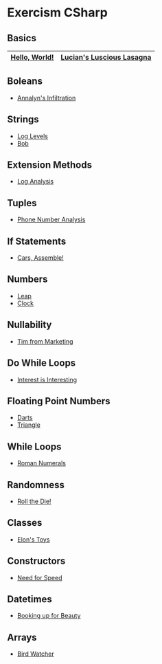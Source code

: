 # Exercism CSharp

## Basics
| [Hello, World!](https://exercism.org/tracks/csharp/exercises/hello-world) | [Lucian's Luscious Lasagna](https://exercism.org/tracks/csharp/exercises/lucians-luscious-lasagna) |
| --- | --- |

## Boleans
* [Annalyn's Infiltration](https://exercism.org/tracks/csharp/exercises/annalyns-infiltration)

## Strings
* [Log Levels](https://exercism.org/tracks/csharp/exercises/log-levels)
* [Bob](https://exercism.org/tracks/csharp/exercises/bob)

## Extension Methods
* [Log Analysis](https://exercism.org/tracks/csharp/exercises/log-analysis)

## Tuples
* [Phone Number Analysis](https://exercism.org/tracks/csharp/exercises/phone-number-analysis)

## If Statements
* [Cars, Assemble!](https://exercism.org/tracks/csharp/exercises/cars-assemble)

## Numbers
* [Leap](https://exercism.org/tracks/csharp/exercises/leap)
* [Clock](https://exercism.org/tracks/csharp/exercises/clock)

## Nullability
* [Tim from Marketing](https://exercism.org/tracks/csharp/exercises/tim-from-marketing)

## Do While Loops
* [Interest is Interesting](https://exercism.org/tracks/csharp/exercises/interest-is-interesting)

## Floating Point Numbers
* [Darts](https://exercism.org/tracks/csharp/exercises/darts)
* [Triangle](https://exercism.org/tracks/csharp/exercises/triangle)

## While Loops
* [Roman Numerals](https://exercism.org/tracks/csharp/exercises/roman-numerals)

## Randomness
* [Roll the Die!](https://exercism.org/tracks/csharp/exercises/roll-the-die)

## Classes
* [Elon's Toys](https://exercism.org/tracks/csharp/exercises/elons-toys)

## Constructors
* [Need for Speed](https://exercism.org/tracks/csharp/exercises/need-for-speed)

## Datetimes
* [Booking up for Beauty](https://exercism.org/tracks/csharp/exercises/booking-up-for-beauty)

## Arrays
* [Bird Watcher](https://exercism.org/tracks/csharp/exercises/bird-watcher)
